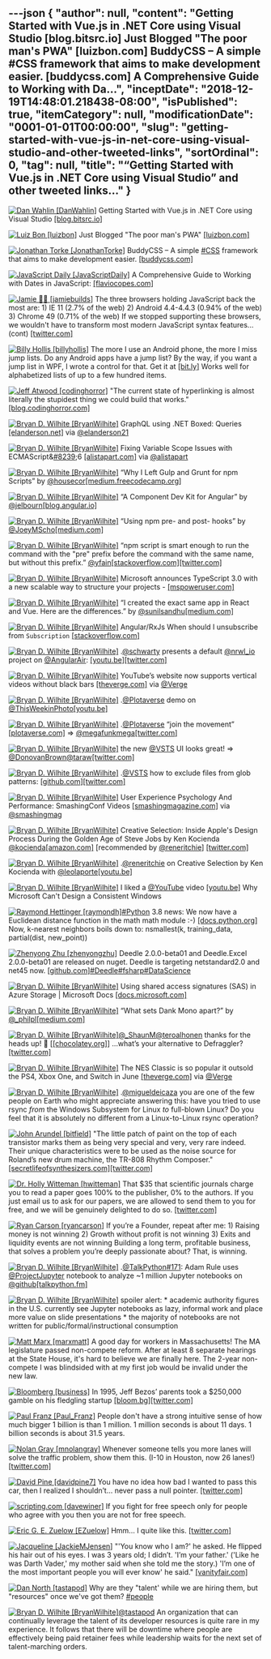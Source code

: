 ---json
{
  "author": null,
  "content": "Getting Started with Vue.js in .NET Core using Visual Studio [blog.bitsrc.io] Just Blogged \"The poor man's PWA\" [luizbon.com] BuddyCSS – A simple #CSS framework that aims to make development easier. [buddycss.com] A Comprehensive Guide to Working with Da...",
  "inceptDate": "2018-12-19T14:48:01.218438-08:00",
  "isPublished": true,
  "itemCategory": null,
  "modificationDate": "0001-01-01T00:00:00",
  "slug": "getting-started-with-vue-js-in-net-core-using-visual-studio-and-other-tweeted-links",
  "sortOrdinal": 0,
  "tag": null,
  "title": "“Getting Started with Vue.js in .NET Core using Visual Studio” and other tweeted links…"
}
---

[<img alt="Dan Wahlin [DanWahlin]" src="https://songhay.blob.core.windows.net:443/shared-social-twitter/DanWahlin.jpg">](https://t.co/hoGbb8dav2) Getting Started with Vue.js in .NET Core using Visual Studio [[blog.bitsrc.io]](https://blog.bitsrc.io/getting-started-with-vue-js-in-net-core-using-visual-studio-efbb43703630)

[<img alt="Luiz Bon [luizbon]" src="https://songhay.blob.core.windows.net:443/shared-social-twitter/luizbon.jpeg">](https://t.co/GKW9vJMjII) Just Blogged "The poor man's PWA" [[luizbon.com]](https://www.luizbon.com/blog/the-poor-mans-progressive-wep-app/)

[<img alt="Jonathan Torke [JonathanTorke]" src="https://songhay.blob.core.windows.net:443/shared-social-twitter/JonathanTorke.jpg">](https://t.co/0XkdgvQwZp) BuddyCSS – A simple [#CSS](http://twitter.com/search?q='%23CSS) framework that aims to make development easier. [[buddycss.com]](https://buddycss.com/)

[<img alt="JavaScript Daily [JavaScriptDaily]" src="https://songhay.blob.core.windows.net:443/shared-social-twitter/JavaScriptDaily.jpg">](https://twitter.com/JavaScriptDaily) A Comprehensive Guide to Working with Dates in JavaScript: [[flaviocopes.com]](https://flaviocopes.com/javascript-dates/)

[<img alt="Jamie 🏳️‍🌈 [jamiebuilds]" src="https://songhay.blob.core.windows.net:443/shared-social-twitter/jamiebuilds.jpg">](https://t.co/yiRiDd0Ocv) The three browsers holding JavaScript back the most are: 1) IE 11 (2.7% of the web) 2) Android 4.4-4.4.3 (0.94% of the web) 3) Chrome 49 (0.71% of the web) If we stopped supporting these browsers, we wouldn't have to transform most modern JavaScript syntax features... (cont) [[twitter.com]](https://twitter.com/jamiebuilds/status/1022568918949408768/photo/1)

[<img alt="Billy Hollis [billyhollis]" src="https://songhay.blob.core.windows.net:443/shared-social-twitter/billyhollis.jpg">](https://t.co/LvJEYRzwk5) The more I use an Android phone, the more I miss jump lists. Do any Android apps have a jump list? By the way, if you want a jump list in WPF, I wrote a control for that. Get it at [[bit.ly]](http://bit.ly/JumpList) Works well for alphabetized lists of up to a few hundred items. 

[<img alt="Jeff Atwood [codinghorror]" src="https://songhay.blob.core.windows.net:443/shared-social-twitter/codinghorror.png">](http://t.co/rM9N1bQpLr) "The current state of hyperlinking is almost literally the stupidest thing we could build that works." [[blog.codinghorror.com]](https://blog.codinghorror.com/the-xanadu-dream/)

[<img alt="Bryan D. Wilhite [BryanWilhite]" src="https://songhay.blob.core.windows.net:443/shared-social-twitter/BryanWilhite.jpeg">](http://t.co/UNdqV0Z1zz) GraphQL using .NET Boxed: Queries [[elanderson.net]](https://elanderson.net/2018/07/graphql-using-net-boxed-queries/) via [@elanderson21](http://twitter.com/@elanderson21)

[<img alt="Bryan D. Wilhite [BryanWilhite]" src="https://songhay.blob.core.windows.net:443/shared-social-twitter/BryanWilhite.jpeg">](http://t.co/UNdqV0Z1zz) Fixing Variable Scope Issues with ECMAScript&amp;[#8239](http://twitter.com/search?q='%238239);6 [[alistapart.com]](http://alistapart.com/article/fixing-variable-scope-issues-with-ecmascript-6) via [@alistapart](http://twitter.com/@alistapart)

[<img alt="Bryan D. Wilhite [BryanWilhite]" src="https://songhay.blob.core.windows.net:443/shared-social-twitter/BryanWilhite.jpeg">](http://t.co/UNdqV0Z1zz) “Why I Left Gulp and Grunt for npm Scripts” by [@housecor](http://twitter.com/@housecor)[[medium.freecodecamp.org]](https://medium.freecodecamp.org/why-i-left-gulp-and-grunt-for-npm-scripts-3d6853dd22b8)

[<img alt="Bryan D. Wilhite [BryanWilhite]" src="https://songhay.blob.core.windows.net:443/shared-social-twitter/BryanWilhite.jpeg">](http://t.co/UNdqV0Z1zz) “A Component Dev Kit for Angular” by [@jelbourn](http://twitter.com/@jelbourn)[[blog.angular.io]](https://blog.angular.io/a-component-dev-kit-for-angular-9f06e3b4b3b4)

[<img alt="Bryan D. Wilhite [BryanWilhite]" src="https://songhay.blob.core.windows.net:443/shared-social-twitter/BryanWilhite.jpeg">](http://t.co/UNdqV0Z1zz) “Using npm pre- and post- hooks” by [@JoeyMScho](http://twitter.com/@JoeyMScho)[[medium.com]](https://medium.com/yld-engineering-blog/using-npm-pre-and-post-hooks-d89dcf2d86cf)

[<img alt="Bryan D. Wilhite [BryanWilhite]" src="https://songhay.blob.core.windows.net:443/shared-social-twitter/BryanWilhite.jpeg">](http://t.co/UNdqV0Z1zz) “npm script is smart enough to run the command with the "pre" prefix before the command with the same name, but without this prefix.” [@yfain](http://twitter.com/@yfain)[[stackoverflow.com]](https://stackoverflow.com/a/44935056/22944)[[twitter.com]](https://twitter.com/BryanWilhite/status/1025061732404813824/photo/1)

[<img alt="Bryan D. Wilhite [BryanWilhite]" src="https://songhay.blob.core.windows.net:443/shared-social-twitter/BryanWilhite.jpeg">](http://t.co/UNdqV0Z1zz) Microsoft announces TypeScript 3.0 with a new scalable way to structure your projects - [[mspoweruser.com]](https://mspoweruser.com/microsoft-announces-typescript-3-0-with-a-new-scalable-way-to-structure-your-projects/)

[<img alt="Bryan D. Wilhite [BryanWilhite]" src="https://songhay.blob.core.windows.net:443/shared-social-twitter/BryanWilhite.jpeg">](http://t.co/UNdqV0Z1zz) “I created the exact same app in React and Vue. Here are the differences.” by [@sunilsandhu](http://twitter.com/@sunilsandhu)[[medium.com]](https://medium.com/javascript-in-plain-english/i-created-the-exact-same-app-in-react-and-vue-here-are-the-differences-e9a1ae8077fd)

[<img alt="Bryan D. Wilhite [BryanWilhite]" src="https://songhay.blob.core.windows.net:443/shared-social-twitter/BryanWilhite.jpeg">](http://t.co/UNdqV0Z1zz) Angular/RxJs When should I unsubscribe from `Subscription` [[stackoverflow.com]](https://stackoverflow.com/q/38008334/22944?stw=2)

[<img alt="Bryan D. Wilhite [BryanWilhite]" src="https://songhay.blob.core.windows.net:443/shared-social-twitter/BryanWilhite.jpeg">](http://t.co/UNdqV0Z1zz) .[@schwarty](http://twitter.com/@schwarty) presents a default [@nrwl_io](http://twitter.com/@nrwl_io) project on [@AngularAir](http://twitter.com/@AngularAir): [[youtu.be]](https://youtu.be/0N589xX2ZQw?t=1317)[[twitter.com]](https://twitter.com/BryanWilhite/status/1024343185722552320/photo/1)

[<img alt="Bryan D. Wilhite [BryanWilhite]" src="https://songhay.blob.core.windows.net:443/shared-social-twitter/BryanWilhite.jpeg">](http://t.co/UNdqV0Z1zz) YouTube’s website now supports vertical videos without black bars [[theverge.com]](https://www.theverge.com/2018/7/30/17629504/youtube-website-vertical-videos-without-black-bars?utm_campaign=theverge&utm_content=entry&utm_medium=social&utm_source=twitter) via [@Verge](http://twitter.com/@Verge)

[<img alt="Bryan D. Wilhite [BryanWilhite]" src="https://songhay.blob.core.windows.net:443/shared-social-twitter/BryanWilhite.jpeg">](http://t.co/UNdqV0Z1zz) .[@Plotaverse](http://twitter.com/@Plotaverse) demo on [@ThisWeekinPhoto](http://twitter.com/@ThisWeekinPhoto)[[youtu.be]](https://youtu.be/tWy33HEr9dk?t=1258)

[<img alt="Bryan D. Wilhite [BryanWilhite]" src="https://songhay.blob.core.windows.net:443/shared-social-twitter/BryanWilhite.jpeg">](http://t.co/UNdqV0Z1zz) .[@Plotaverse](http://twitter.com/@Plotaverse) “join the movement” [[plotaverse.com]](https://plotaverse.com/) =&gt; [@megafunkmega](http://twitter.com/@megafunkmega)[[twitter.com]](https://twitter.com/BryanWilhite/status/1024433214301986817/photo/1)

[<img alt="Bryan D. Wilhite [BryanWilhite]" src="https://songhay.blob.core.windows.net:443/shared-social-twitter/BryanWilhite.jpeg">](http://t.co/UNdqV0Z1zz) the new [@VSTS](http://twitter.com/@VSTS) UI looks great! =&gt; [@DonovanBrown](http://twitter.com/@DonovanBrown)[@taraw](http://twitter.com/@taraw)[[twitter.com]](https://twitter.com/BryanWilhite/status/1024687355158884354/photo/1)

[<img alt="Bryan D. Wilhite [BryanWilhite]" src="https://songhay.blob.core.windows.net:443/shared-social-twitter/BryanWilhite.jpeg">](http://t.co/UNdqV0Z1zz) .[@VSTS](http://twitter.com/@VSTS) how to exclude files from glob patterns: [[github.com]](https://github.com/Microsoft/vsts-tasks/issues/4712)[[twitter.com]](https://twitter.com/BryanWilhite/status/1024792327397634048/photo/1)

[<img alt="Bryan D. Wilhite [BryanWilhite]" src="https://songhay.blob.core.windows.net:443/shared-social-twitter/BryanWilhite.jpeg">](http://t.co/UNdqV0Z1zz) User Experience Psychology And Performance: SmashingConf Videos [[smashingmagazine.com]](https://www.smashingmagazine.com/2018/08/smashingconf-ux-videos/) via [@smashingmag](http://twitter.com/@smashingmag)

[<img alt="Bryan D. Wilhite [BryanWilhite]" src="https://songhay.blob.core.windows.net:443/shared-social-twitter/BryanWilhite.jpeg">](http://t.co/UNdqV0Z1zz) Creative Selection: Inside Apple's Design Process During the Golden Age of Steve Jobs by Ken Kocienda [@kocienda](http://twitter.com/@kocienda)[[amazon.com]](https://www.amazon.com/Creative-Selection-Inside-Apples-Process/dp/1250194466?SubscriptionId=1SW6D7X6ZXXR92KVX0G2&tag=thekintespacec00&linkCode=xm2&camp=2025&creative=165953&creativeASIN=1250194466) [recommended by [@reneritchie](http://twitter.com/@reneritchie)] [[twitter.com]](https://twitter.com/BryanWilhite/status/1024743664960983040/photo/1)

[<img alt="Bryan D. Wilhite [BryanWilhite]" src="https://songhay.blob.core.windows.net:443/shared-social-twitter/BryanWilhite.jpeg">](http://t.co/UNdqV0Z1zz) .[@reneritchie](http://twitter.com/@reneritchie) on Creative Selection by Ken Kocienda with [@leolaporte](http://twitter.com/@leolaporte)[[youtu.be]](https://youtu.be/sb8SjTkqiwY?t=5236)

[<img alt="Bryan D. Wilhite [BryanWilhite]" src="https://songhay.blob.core.windows.net:443/shared-social-twitter/BryanWilhite.jpeg">](http://t.co/UNdqV0Z1zz) I liked a [@YouTube](http://twitter.com/@YouTube) video [[youtu.be]](http://youtu.be/hn5QjtpjW_U?a) Why Microsoft Can't Design a Consistent Windows 

[<img alt="Raymond Hettinger [raymondh]" src="https://songhay.blob.core.windows.net:443/shared-social-twitter/raymondh.jpg">](https://t.co/r5ifYKcnD3)[#Python](http://twitter.com/search?q='%23Python) 3.8 news: We now have a Euclidean distance function in the math math module :-) [[docs.python.org]](https://docs.python.org/3.8/library/math.html#math.dist) Now, k-nearest neighbors boils down to: nsmallest(k, training_data, partial(dist, new_point)) 

[<img alt="Zhenyong Zhu [zhenyongzhu]" src="https://songhay.blob.core.windows.net:443/shared-social-twitter/zhenyongzhu.jpg">](https://twitter.com/zhenyongzhu) Deedle 2.0.0-beta01 and Deedle.Excel 2.0.0-beta01 are released on nuget. Deedle is targeting netstandard2.0 and net45 now. [[github.com]](https://github.com/fslaborg/Deedle/blob/master/RELEASE_NOTES.md)[#Deedle](http://twitter.com/search?q='%23Deedle)[#fsharp](http://twitter.com/search?q='%23fsharp)[#DataScience](http://twitter.com/search?q='%23DataScience)

[<img alt="Bryan D. Wilhite [BryanWilhite]" src="https://songhay.blob.core.windows.net:443/shared-social-twitter/BryanWilhite.jpeg">](http://t.co/UNdqV0Z1zz) Using shared access signatures (SAS) in Azure Storage | Microsoft Docs [[docs.microsoft.com]](https://docs.microsoft.com/en-us/azure/storage/common/storage-dotnet-shared-access-signature-part-1?WT.mc_id=twitter)

[<img alt="Bryan D. Wilhite [BryanWilhite]" src="https://songhay.blob.core.windows.net:443/shared-social-twitter/BryanWilhite.jpeg">](http://t.co/UNdqV0Z1zz) “What sets Dank Mono apart?” by [@_philpl](http://twitter.com/@_philpl)[[medium.com]](https://medium.com/@philpl/what-sets-dank-mono-apart-1bbdc1cc3cbd)

[<img alt="Bryan D. Wilhite [BryanWilhite]" src="https://songhay.blob.core.windows.net:443/shared-social-twitter/BryanWilhite.jpeg">](http://t.co/UNdqV0Z1zz)[@_ShaunM](http://twitter.com/@_ShaunM)[@teroalhonen](http://twitter.com/@teroalhonen) thanks for the heads up! 🤠 [[[chocolatey.org]](https://chocolatey.org/packages?q=bleachbit)] …what’s your alternative to Defraggler? [[twitter.com]](https://twitter.com/BryanWilhite/status/1025430070947545088/photo/1)

[<img alt="Bryan D. Wilhite [BryanWilhite]" src="https://songhay.blob.core.windows.net:443/shared-social-twitter/BryanWilhite.jpeg">](http://t.co/UNdqV0Z1zz) The NES Classic is so popular it outsold the PS4, Xbox One, and Switch in June [[theverge.com]](https://www.theverge.com/2018/8/2/17642236/nes-classic-npd-sales-data-june-2018?utm_campaign=theverge&utm_content=entry&utm_medium=social&utm_source=twitter) via [@Verge](http://twitter.com/@Verge)

[<img alt="Bryan D. Wilhite [BryanWilhite]" src="https://songhay.blob.core.windows.net:443/shared-social-twitter/BryanWilhite.jpeg">](http://t.co/UNdqV0Z1zz) .[@migueldeicaza](http://twitter.com/@migueldeicaza) you are one of the few people on Earth who might appreciate answering this: have you tried to use rsync *from* the Windows Subsystem for Linux *to* full-blown Linux? Do you feel that it is absolutely no different from a Linux-to-Linux rsync operation? 

[<img alt="John Arundel [bitfield]" src="https://songhay.blob.core.windows.net:443/shared-social-twitter/bitfield.jpeg">](https://t.co/OfjPk1VNvq) "The little patch of paint on the top of each transistor marks them as being very special and very, very rare indeed. Their unique characteristics were to be used as the noise source for Roland’s new drum machine, the TR-808 Rhythm Composer." [[secretlifeofsynthesizers.com]](http://secretlifeofsynthesizers.com/the-strange-heart-of-the-roland-tr-808/)[[twitter.com]](https://twitter.com/bitfield/status/1025821432880738304/photo/1)

[<img alt="Dr. Holly Witteman [hwitteman]" src="https://songhay.blob.core.windows.net:443/shared-social-twitter/hwitteman.jpg">](https://t.co/znz9xxS2kZ) That $35 that scientific journals charge you to read a paper goes 100% to the publisher, 0% to the authors. If you just email us to ask for our papers, we are allowed to send them to you for free, and we will be genuinely delighted to do so. [[twitter.com]](https://twitter.com/mantia/status/1013559718759956481)

[<img alt="Ryan Carson [ryancarson]" src="https://songhay.blob.core.windows.net:443/shared-social-twitter/ryancarson.jpg">](https://t.co/qe4LLiyXdk) If you’re a Founder, repeat after me: 1) Raising money is not winning 2) Growth without profit is not winning 3) Exits and liquidity events are not winning Building a long term, profitable business, that solves a problem you’re deeply passionate about? That, is winning. 

[<img alt="Bryan D. Wilhite [BryanWilhite]" src="https://songhay.blob.core.windows.net:443/shared-social-twitter/BryanWilhite.jpeg">](http://t.co/UNdqV0Z1zz) .[@TalkPython](http://twitter.com/@TalkPython)[#171](http://twitter.com/search?q='%23171): Adam Rule uses [@ProjectJupyter](http://twitter.com/@ProjectJupyter) notebook to analyze ~1 million Jupyter notebooks on [@github](http://twitter.com/@github)[[talkpython.fm]](https://talkpython.fm/episodes/show/171/1m-jupyter-notebooks-analyzed)

[<img alt="Bryan D. Wilhite [BryanWilhite]" src="https://songhay.blob.core.windows.net:443/shared-social-twitter/BryanWilhite.jpeg">](http://t.co/UNdqV0Z1zz) spoiler alert: * academic authority figures in the U.S. currently see Jupyter notebooks as lazy, informal work and place more value on slide presentations * the majority of notebooks are not written for public/formal/instructional consumption 

[<img alt="Matt Marx [marxmatt]" src="https://songhay.blob.core.windows.net:443/shared-social-twitter/marxmatt.jpg">](https://t.co/P2bN4iqHEf) A good day for workers in Massachusetts! The MA legislature passed non-compete reform. After at least 8 separate hearings at the State House, it's hard to believe we are finally here. The 2-year non-compete I was blindsided with at my first job would be invalid under the new law. 

[<img alt="Bloomberg [business]" src="https://songhay.blob.core.windows.net:443/shared-social-twitter/business.jpg">](http://t.co/YFISwy1upH) In 1995, Jeff Bezos’ parents took a $250,000 gamble on his fledgling startup [[bloom.bg]](https://bloom.bg/2OAhxNQ)[[twitter.com]](https://twitter.com/business/status/1024633419551191040/photo/1)

[<img alt="Paul Franz [Paul_Franz]" src="https://songhay.blob.core.windows.net:443/shared-social-twitter/Paul_Franz.jpg">](http://t.co/128muRIeko) People don't have a strong intuitive sense of how much bigger 1 billion is than 1 million. 1 million seconds is about 11 days. 1 billion seconds is about 31.5 years. 

[<img alt="Nolan Gray [mnolangray]" src="https://songhay.blob.core.windows.net:443/shared-social-twitter/mnolangray.jpg">](https://twitter.com/mnolangray) Whenever someone tells you more lanes will solve the traffic problem, show them this. (I-10 in Houston, now 26 lanes!) [[twitter.com]](https://twitter.com/mnolangray/status/1025942278068727808/photo/1)

[<img alt="David Pine [davidpine7]" src="https://songhay.blob.core.windows.net:443/shared-social-twitter/davidpine7.jpg">](https://t.co/etgh2wfT7p) You have no idea how bad I wanted to pass this car, then I realized I shouldn’t... never pass a null pointer. [[twitter.com]](https://twitter.com/davidpine7/status/1025377645217898497/photo/1)

[<img alt="scripting.com [davewiner]" src="https://songhay.blob.core.windows.net:443/shared-social-twitter/davewiner.jpg">](https://t.co/ztgzDGiyOj) If you fight for free speech only for people who agree with you then you are not for free speech. 

[<img alt="Eric G. E. Zuelow [EZuelow]" src="https://songhay.blob.core.windows.net:443/shared-social-twitter/EZuelow.jpeg">](http://t.co/MZg2tdYGN3) Hmm... I quite like this. [[twitter.com]](https://twitter.com/EZuelow/status/1025383089307103233/photo/1)

[<img alt="Jacqueline [JackieMJensen]" src="https://songhay.blob.core.windows.net:443/shared-social-twitter/JackieMJensen.jpg">](https://t.co/dsKUTUWYHQ) "'You know who I am?' he asked. He flipped his hair out of his eyes. I was 3 years old; I didn’t. 'I’m your father.' ('Like he was Darth Vader,' my mother said when she told me the story.) 'I’m one of the most important people you will ever know' he said." [[vanityfair.com]](https://www.vanityfair.com/news/2018/08/lisa-brennan-jobs-small-fry-steve-jobs-daughter?utm_source=chargedtech&utm_medium=email&utm_campaign=173_what_happens_when_hackers_steal_your_phone_number&utm_term=2018-08-05)

[<img alt="Dan North [tastapod]" src="https://songhay.blob.core.windows.net:443/shared-social-twitter/tastapod.jpg">](https://t.co/vetXVSIk4J) Why are they "talent' while we are hiring them, but "resources" once we've got them? [#people](http://twitter.com/search?q='%23people)

[<img alt="Bryan D. Wilhite [BryanWilhite]" src="https://songhay.blob.core.windows.net:443/shared-social-twitter/BryanWilhite.jpeg">](http://t.co/UNdqV0Z1zz)[@tastapod](http://twitter.com/@tastapod) An organization that can continually leverage the talent of its developer resources is quite rare in my experience. It follows that there will be downtime where people are effectively being paid retainer fees while leadership waits for the next set of talent-marching orders.
